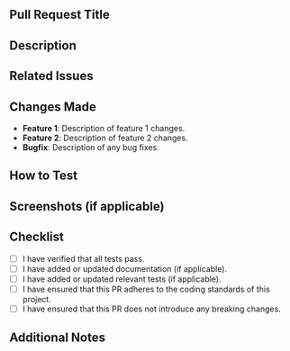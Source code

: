 ## Pull Request Title

<!-- Provide a concise, meaningful title that summarizes the change. -->

## Description

<!-- Describe the changes made in this pull request in detail. Include any context, background, or reasons for the changes. -->

## Related Issues

<!-- List any related issues or pull requests here by referencing the issue number. Use the format: Fixes #123 or Closes #456. -->

## Changes Made

- **Feature 1**: Description of feature 1 changes.
- **Feature 2**: Description of feature 2 changes.
- **Bugfix**: Description of any bug fixes.

## How to Test

<!-- Provide step-by-step instructions on how to test this change. Include any setup or configuration required. -->


## Screenshots (if applicable)

<!-- If the pull request involves visual changes, include before and after screenshots to illustrate the change. -->

## Checklist

- [ ] I have verified that all tests pass.
- [ ] I have added or updated documentation (if applicable).
- [ ] I have added or updated relevant tests (if applicable).
- [ ] I have ensured that this PR adheres to the coding standards of this project.
- [ ] I have ensured that this PR does not introduce any breaking changes.

## Additional Notes

<!-- Add any additional information or context about the pull request here. -->

